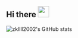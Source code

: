 ## Hi there <img src="https://raw.githubusercontent.com/iampavangandhi/iampavangandhi/master/gifs/Hi.gif" width="30px"></h2>

<!--
**zkllll2002/zkllll2002** is a ✨ _special_ ✨ repository because its `README.md` (this file) appears on your GitHub profile.

Here are some ideas to get you started:

- 🔭 I’m currently working on ...
- 🌱 I’m currently learning ...
- 👯 I’m looking to collaborate on ...
- 🤔 I’m looking for help with ...
- 💬 Ask me about ...
- 📫 How to reach me: ...
- 😄 Pronouns: ...
- ⚡ Fun fact: ...
-->

![zkllll2002's GitHub stats](https://github-readme-stats-jxgh.vercel.app/api?username=zkllll2002&show=prs_merged,prs_merged_percentage&hide=stars,issues&show_icons=true&rank_icon=github)
